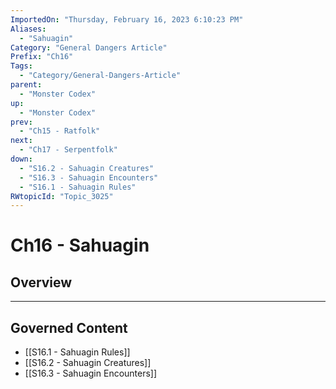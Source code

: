 ```yaml
---
ImportedOn: "Thursday, February 16, 2023 6:10:23 PM"
Aliases:
  - "Sahuagin"
Category: "General Dangers Article"
Prefix: "Ch16"
Tags:
  - "Category/General-Dangers-Article"
parent:
  - "Monster Codex"
up:
  - "Monster Codex"
prev:
  - "Ch15 - Ratfolk"
next:
  - "Ch17 - Serpentfolk"
down:
  - "S16.2 - Sahuagin Creatures"
  - "S16.3 - Sahuagin Encounters"
  - "S16.1 - Sahuagin Rules"
RWtopicId: "Topic_3025"
---
```

# Ch16 - Sahuagin
## Overview
---
## Governed Content
- [[S16.1 - Sahuagin Rules]]
- [[S16.2 - Sahuagin Creatures]]
- [[S16.3 - Sahuagin Encounters]]

